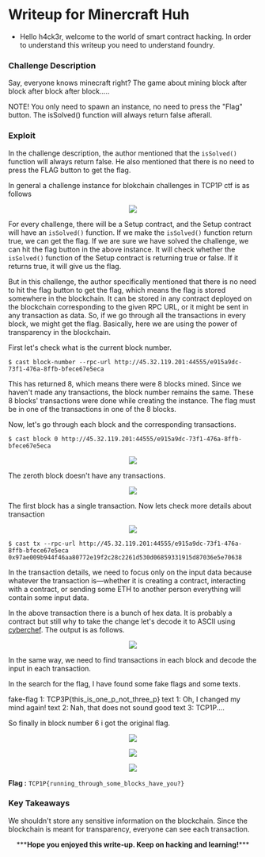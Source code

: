 # Writeup for Minercraft Huh

- Hello h4ck3r, welcome to the world of smart contract hacking. In order to understand this writeup you need to understand foundry.

### Challenge Description

Say, everyone knows minecraft right?
The game about mining block after block after block after block.....

NOTE!
You only need to spawn an instance, no need to press the "Flag" button.
The isSolved() function will always return false afterall.

### Exploit

In the challenge description, the author mentioned that the `isSolved()` function will always return false. He also mentioned that there is no need to press the FLAG button to get the flag.

In general a challenge instance for blokchain challenges in TCP1P ctf is as follows

<p align="center">
  <img src="img/img1.png" />
</p>

For every challenge, there will be a Setup contract, and the Setup contract will have an `isSolved()` function. If we make the `isSolved()` function return true, we can get the flag. If we are sure we have solved the challenge, we can hit the flag button in the above instance. It will check whether the `isSolved()` function of the Setup contract is returning true or false. If it returns true, it will give us the flag.

But in this challenge, the author specifically mentioned that there is no need to hit the flag button to get the flag, which means the flag is stored somewhere in the blockchain. It can be stored in any contract deployed on the blockchain corresponding to the given RPC URL, or it might be sent in any transaction as data. So, if we go through all the transactions in every block, we might get the flag. Basically, here we are using the power of transparency in the blockchain.

First let's check what is the current block number.

```shell
$ cast block-number --rpc-url http://45.32.119.201:44555/e915a9dc-73f1-476a-8ffb-bfece67e5eca
```

This has returned 8, which means there were 8 blocks mined. Since we haven't made any transactions, the block number remains the same. These 8 blocks' transactions were done while creating the instance. The flag must be in one of the transactions in one of the 8 blocks.

Now, let's go through each block and the corresponding transactions.

```shell
$ cast block 0 http://45.32.119.201:44555/e915a9dc-73f1-476a-8ffb-bfece67e5eca
```

<p align="center">
  <img src="img/img2.png" />
</p>

The zeroth block doesn't have any transactions.

<p align="center">
  <img src="img/img3.png" />
</p>

The first block has a single transaction. Now lets check more details about transaction

<p align="center">
  <img src="img/img4.png" />
</p>

```shell
$ cast tx --rpc-url http://45.32.119.201:44555/e915a9dc-73f1-476a-8ffb-bfece67e5eca 0x97ae009b944f46aa80772e19f2c28c2261d530d06859331915d87036e5e70638
```

In the transaction details, we need to focus only on the input data because whatever the transaction is—whether it is creating a contract, interacting with a contract, or sending some ETH to another person everything will contain some input data.

In the above transaction there is a bunch of hex data. It is probably a contract but still why to take the change let's decode it to ASCII using [cyberchef](<https://gchq.github.io/CyberChef/#recipe=From_Hex('Space')>). The output is as follows.

<p align="center">
  <img src="img/img5.png" />
</p>

In the same way, we need to find transactions in each block and decode the input in each transaction.

In the search for the flag, I have found some fake flags and some texts.

fake-flag 1: TCP3P{this_is_one_p_not_three_p}
text 1: Oh, I changed my mind again!
text 2: Nah, that does not sound good
text 3: TCP1P....

So finally in block number 6 i got the original flag.

<p align="center">
  <img src="img/img6.png" />
</p>

<p align="center">
  <img src="img/img7.png" />
</p>

<p align="center">
  <img src="img/img8.png" />
</p>

**Flag :** `TCP1P{running_through_some_blocks_have_you?}`

### Key Takeaways

We shouldn't store any sensitive information on the blockchain. Since the blockchain is meant for transparency, everyone can see each transaction.

<p style="text-align:center;">***<strong>Hope you enjoyed this write-up. Keep on hacking and learning!</strong>***</p>
